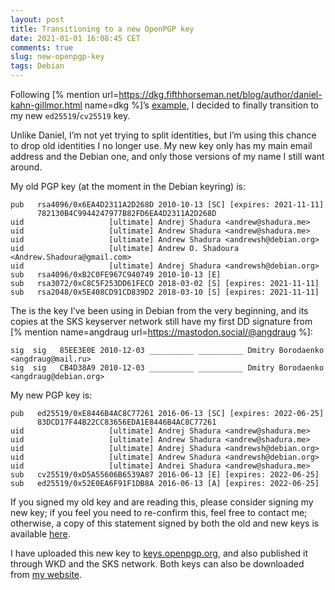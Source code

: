 ```yaml
---
layout: post
title: Transitioning to a new OpenPGP key
date: 2021-01-01 16:08:45 CET
comments: true
slug: new-openpgp-key
tags: Debian
---
```


Following [% mention url=https://dkg.fifthhorseman.net/blog/author/daniel-kahn-gillmor.html name=dkg %]’s [example](https://dkg.fifthhorseman.net/blog/2021-dkg-openpgp-transition.html), I decided to finally transition to my new `ed25519`/`cv25519` key.

Unlike Daniel, I’m not yet trying to split identities, but I’m using this chance to drop old identities I no longer use. My new key only has my main email address and the Debian one, and only those versions of my name I still want around.

My old PGP key (at the moment in the Debian keyring) is:
```
pub   rsa4096/0x6EA4D2311A2D268D 2010-10-13 [SC] [expires: 2021-11-11]
      782130B4C9944247977B82FD6EA4D2311A2D268D
uid                   [ultimate] Andrej Shadura <andrew@shadura.me>
uid                   [ultimate] Andrew Shadura <andrew@shadura.me>
uid                   [ultimate] Andrew Shadura <andrewsh@debian.org>
uid                   [ultimate] Andrew O. Shadoura <Andrew.Shadoura@gmail.com>
uid                   [ultimate] Andrej Shadura <andrewsh@debian.org>
sub   rsa4096/0xB2C0FE967C940749 2010-10-13 [E]
sub   rsa3072/0xC8C5F253DD61FECD 2018-03-02 [S] [expires: 2021-11-11]
sub   rsa2048/0x5E408CD91CD839D2 2018-03-10 [S] [expires: 2021-11-11]
```

The is the key I’ve been using in Debian from the very beginning, and its copies at the SKS keyserver network still have my first DD signature from [% mention name=angdraug url=https://mastodon.social/@angdraug %]:
```
sig  sig   85EE3E0E 2010-12-03 __________ __________ Dmitry Borodaenko <angdraug@mail.ru>
sig  sig   CB4D38A9 2010-12-03 __________ __________ Dmitry Borodaenko <angdraug@debian.org>
```

My new PGP key is:
```
pub   ed25519/0xE8446B4AC8C77261 2016-06-13 [SC] [expires: 2022-06-25]
      83DCD17F44B22CC83656EDA1E8446B4AC8C77261
uid                   [ultimate] Andrej Shadura <andrew@shadura.me>
uid                   [ultimate] Andrew Shadura <andrew@shadura.me>
uid                   [ultimate] Andrej Shadura <andrewsh@debian.org>
uid                   [ultimate] Andrew Shadura <andrewsh@debian.org>
uid                   [ultimate] Andrei Shadura <andrew@shadura.me>
sub   cv25519/0xD5A55606B6539A87 2016-06-13 [E] [expires: 2022-06-25]
sub   ed25519/0x52E0EA6F91F1DB8A 2016-06-13 [A] [expires: 2022-06-25]
```

If you signed my old key and are reading this, please consider signing my new key; if you feel you need to re-confirm this, feel free to contact me; otherwise, a copy of this statement signed by both the old and new keys is available [here]({attach}2021-01-01-new-openpgp-key.txt).

I have uploaded this new key to [keys.openpgp.org](https://keys.openpgp.org), and also published it through WKD and the SKS network. Both keys can also be downloaded from [my website](https://shadura.me/key.pgp).

<a style="display: none;" href="https://brid.gy/publish/twitter"></a>
<a style="display: none;" href="https://brid.gy/publish/mastodon"></a>
<a style="display: none;" href="https://fed.brid.gy/"></a>
